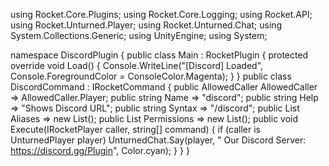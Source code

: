 using Rocket.Core.Plugins;
using Rocket.Core.Logging;
using Rocket.API;
using Rocket.Unturned.Player;
using Rocket.Unturned.Chat;
using System.Collections.Generic;
using UnityEngine;
using System;

namespace DiscordPlugin
{
    public class Main : RocketPlugin
    {
        protected override void Load()
        {
            Console.WriteLine("[Discord] Loaded", Console.ForegroundColor = ConsoleColor.Magenta);
        }
    }
    public class DiscordCommand : IRocketCommand
    {
        public AllowedCaller AllowedCaller => AllowedCaller.Player;
        public string Name => "discord";
        public string Help => "Shows Discord URL";
        public string Syntax => "/discord";
        public List<string> Aliases => new List<string>();
        public List<string> Permissions => new List<string>();
        public void Execute(IRocketPlayer caller, string[] command)
        {
            if (caller is UnturnedPlayer player)
                UnturnedChat.Say(player, " Our Discord Server: https://discord.gg/Plugin", Color.cyan);
        }
    }
}
